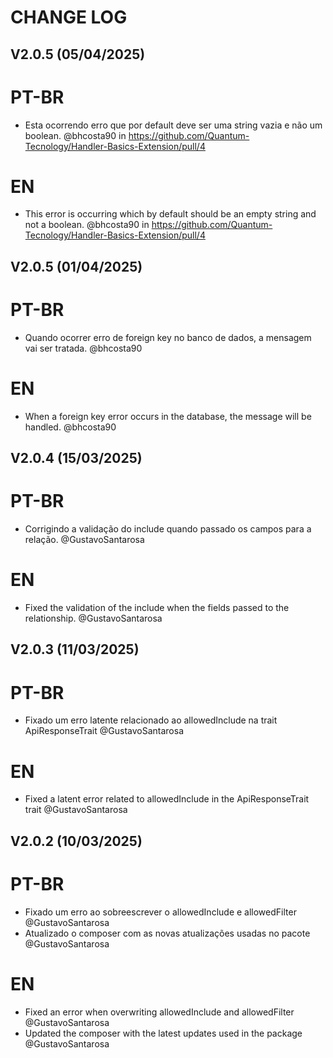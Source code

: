 # CHANGE LOG

## V2.0.5 (05/04/2025)

# PT-BR

- Esta ocorrendo erro que por default deve ser uma string vazia e não um boolean. @bhcosta90 in https://github.com/Quantum-Tecnology/Handler-Basics-Extension/pull/4

# EN

- This error is occurring which by default should be an empty string and not a boolean. @bhcosta90 in https://github.com/Quantum-Tecnology/Handler-Basics-Extension/pull/4

## V2.0.5 (01/04/2025)

# PT-BR

- Quando ocorrer erro de foreign key no banco de dados, a mensagem vai ser tratada. @bhcosta90

# EN

- When a foreign key error occurs in the database, the message will be handled. @bhcosta90

## V2.0.4 (15/03/2025)

# PT-BR

- Corrigindo a validação do include quando passado os campos para a relação. @GustavoSantarosa

# EN

- Fixed the validation of the include when the fields passed to the relationship. @GustavoSantarosa

## V2.0.3 (11/03/2025)

# PT-BR

- Fixado um erro latente relacionado ao allowedInclude na trait ApiResponseTrait @GustavoSantarosa

# EN

- Fixed a latent error related to allowedInclude in the ApiResponseTrait trait @GustavoSantarosa

## V2.0.2 (10/03/2025)

# PT-BR

- Fixado um erro ao sobreescrever o allowedInclude e allowedFilter @GustavoSantarosa
- Atualizado o composer com as novas atualizações usadas no pacote @GustavoSantarosa

# EN

- Fixed an error when overwriting allowedInclude and allowedFilter @GustavoSantarosa
- Updated the composer with the latest updates used in the package @GustavoSantarosa
